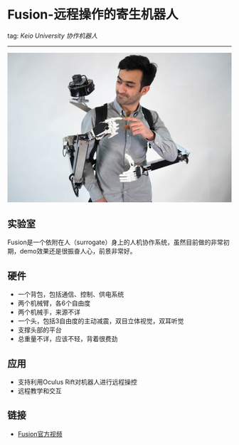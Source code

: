 # Fusion-远程操作的寄生机器人
tag: *Keio University* *协作机器人*

---
![Fusion](../meta/pic/fusion.jpeg)

## 实验室
Fusion是一个依附在人（surrogate）身上的人机协作系统，虽然目前做的非常初期，demo效果还是很振奋人心，前景非常好。

## 硬件
- 一个背包，包括通信、控制、供电系统
- 两个机械臂，各6个自由度
- 两个机械手，来源不详
- 一个头，包括3自由度的主动减震，双目立体视觉，双耳听觉
- 支撑头部的平台
- 总重量不详，应该不轻，背着很费劲

## 应用
- 支持利用Oculus Rift对机器人进行远程操控
- 远程教学和交互

## 链接

- [Fusion官方视频](https://www.youtube.com/watch?time_continue=145&v=Nrc7gH6dydw)